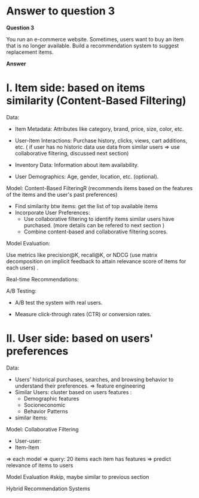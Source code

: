 # Answer to question 3

**Question 3**

You run an e-commerce website. Sometimes, users want to buy an item that is no longer available. Build a recommendation system to suggest replacement items.

**Answer**






# I. Item side: based on items similarity  (Content-Based Filtering)



Data: 


- Item Metadata: Attributes like category, brand, price, size, color, etc.

- User-Item Interactions: Purchase history, clicks, views, cart additions, etc.
  ( if user has no historic data use data from similar users => use collaborative filtering, discussed next section)

- Inventory Data: Information about item availability.

- User Demographics: Age, gender, location, etc. (optional).





Model: Content-Based FilteringR (recommends items based on the features of the items and the user's past preferences)


- Find similarity btw items: get the list of top available items 
- Incorporate User Preferences: 
	- Use collaborative filtering to identify items similar users have purchased. (more details can be refered to next section )
	- Combine content-based and collaborative filtering scores.

Model Evaluation:

Use metrics like precision@K, recall@K, or NDCG (use matrix decomposition on implicit feedback to attain relevance score of items for each users) .

Real-time Recommendations: 


A/B Testing:

- A/B test the system with real users.

- Measure click-through rates (CTR) or conversion rates.


# II. User side: based on users' preferences 


Data: 


- Users' historical purchases, searches, and browsing behavior to understand their preferences.  => feature engineering
- Similar Users: cluster based on users features : 
	+ Demographic features
	+ Socioneconomic
	+ Behavior Patterns
- similar items: 
	

Model: Collaborative Filtering 
 + User-user: 
 + Item-Item 


=> each model 
 => query: 20 items 
           each item has features => predict relevance of items to users 

Model Evaluation
#skip, maybe similar to previous section 









Hybrid Recommendation Systems
